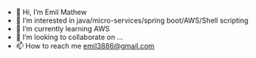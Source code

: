 - 👋 Hi, I’m Emil Mathew
- 👀 I’m interested in java/micro-services/spring boot/AWS/Shell scripting
- 🌱 I’m currently learning AWS
- 💞️ I’m looking to collaborate on ...
- 📫 How to reach me emil3886@gmail.com

<!---
emil3886/emil3886 is a ✨ special ✨ repository because its `README.md` (this file) appears on your GitHub profile.
You can click the Preview link to take a look at your changes.
--->
